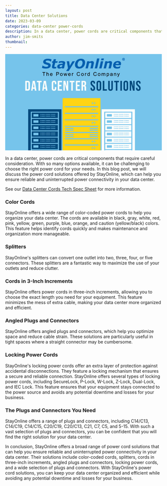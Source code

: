 ```yaml
---
layout: post
title: Data Center Solutions
date: 2023-03-09
categories: data-center power-cords
description: In a data center, power cords are critical components that require careful consideration. With so many options available, it can be challenging to choose the right power cord for your needs. In this blog post, we will discuss the power cord solutions offered by StayOnline, which can help you ensure reliable and uninterrupted power connectivity in your data center.
author: jim-smits
thumbnail:
---
```

![Data Center Solutions](/assets/images/posts/thumbnail_SOL_Data%20Center%20Solutions-01.jpg "Data Center Solutions")

In a data center, power cords are critical components that require careful consideration. With so many options available, it can be challenging to choose the right power cord for your needs. In this blog post, we will discuss the power cord solutions offered by StayOnline, which can help you ensure reliable and uninterrupted power connectivity in your data center.

See our [Data Center Cords Tech Spec Sheet](https://stayonline.blob.core.windows.net/documents/product-resources/stayonline-data-center-cords.pdf) for more information.

### Color Cords

StayOnline offers a wide range of color-coded power cords to help you organize your data center. The cords are available in black, gray, white, red, pink, yellow, green, purple, blue, orange, and caution (yellow/black) colors. This feature helps identify cords quickly and makes maintenance and organization more manageable.

### Splitters

StayOnline's splitters can convert one outlet into two, three, four, or five connectors. These splitters are a fantastic way to maximize the use of your outlets and reduce clutter.

### Cords in 3-Inch Increments

StayOnline offers power cords in three-inch increments, allowing you to choose the exact length you need for your equipment. This feature minimizes the mess of extra cable, making your data center more organized and efficient.

### Angled Plugs and Connectors

StayOnline offers angled plugs and connectors, which help you optimize space and reduce cable strain. These solutions are particularly useful in tight spaces where a straight connector may be cumbersome.

### Locking Power Cords

StayOnline's locking power cords offer an extra layer of protection against accidental disconnections. They feature a locking mechanism that ensures a secure and reliable connection. StayOnline offers several types of locking power cords, including SecureLock, P-Lock, W-Lock, Z-Lock, Dual-Lock, and IEC Lock. This feature ensures that your equipment stays connected to the power source and avoids any potential downtime and losses for your business.

### The Plugs and Connectors You Need

StayOnline offers a range of plugs and connectors, including C14/C13, C14/C19, C14/C15, C20/C19, C20/C13, C21, C7, C5, and 5-15. With such a vast selection of plugs and connectors, you can be confident that you will find the right solution for your data center.

In conclusion, StayOnline offers a broad range of power cord solutions that can help you ensure reliable and uninterrupted power connectivity in your data center. Their solutions include color-coded cords, splitters, cords in three-inch increments, angled plugs and connectors, locking power cords, and a wide selection of plugs and connectors. With StayOnline's power cord solutions, you can keep your data center organized and efficient while avoiding any potential downtime and losses for your business.